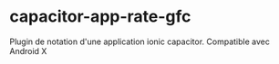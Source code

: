 # capacitor-app-rate-gfc
Plugin de notation d'une application ionic capacitor. Compatible avec Android X
